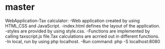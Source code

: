 # master
WebApplication-Tax calculator:
-Web application created by using HTML,CSS and JavaScript.
-index.html defines the layout of the application.
-styles are provided by using style.css.
-Functions are implemented by calling taxscript.js file.Tax calculations are acrried out in different functions.
-In local, run by using php localhost.
-Run command: php -S localhost:8080
